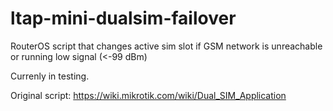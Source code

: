# ltap-mini-dualsim-failover
RouterOS script that changes active sim slot if GSM network is unreachable or running low signal (&lt;-99 dBm)

Currenly in testing.

Original script: https://wiki.mikrotik.com/wiki/Dual_SIM_Application
